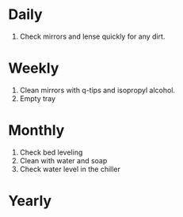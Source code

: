 # Daily
1. Check mirrors and lense quickly for any dirt.

# Weekly
1. Clean mirrors with q-tips and isopropyl alcohol.
1. Empty tray

# Monthly
1. Check bed leveling
1. Clean with water and soap
1. Check water level in the chiller

# Yearly
